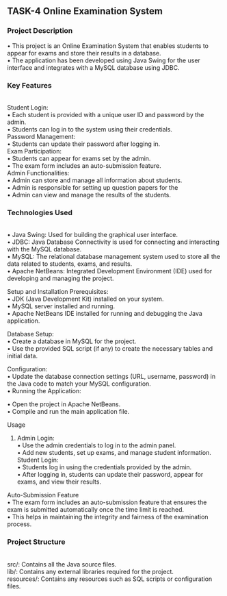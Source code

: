 <H2>TASK-4 Online Examination System</H2>
 
<h3>Project Description</h3>
 • This project is an Online Examination System that enables students to appear for exams and store their results in a database.<br>
 • The application has been developed using Java Swing for the user interface and integrates with a MySQL database using JDBC.<br>
<h3>Key Features</h3><br>
Student Login:<br>
 • Each student is provided with a unique user ID and password by the admin.<br>
 • Students can log in to the system using their credentials.<br>
Password Management:<br>
• Students can update their password after logging in.<br>
Exam Participation:<br>
• Students can appear for exams set by the admin.<br>
• The exam form includes an auto-submission feature.<br>
Admin Functionalities:<br>
• Admin can store and manage all information about students.<br>
• Admin is responsible for setting up question papers for the <br>
• Admin can view and manage the results of the students.<br>
<h3>Technologies Used</h3><br>
• Java Swing: Used for building the graphical user interface.<br>
• JDBC: Java Database Connectivity is used for connecting and interacting with the MySQL database.<br>
• MySQL: The relational database management system used to store all the data related to students, exams, and results.<br>
• Apache NetBeans: Integrated Development Environment (IDE) used for developing and managing the project.<br>

 Setup and Installation Prerequisites:<br>
• JDK (Java Development Kit) installed on your system.<br>
• MySQL server installed and running.<br>
• Apache NetBeans IDE installed for running and debugging the Java application.<br>

Database Setup:<br>
• Create a database in MySQL for the project.<br>
• Use the provided SQL script (if any) to create the necessary tables and initial data.<br>

Configuration:<br>
• Update the database connection settings (URL, username, password) in the Java code to match your MySQL configuration.<br>
• Running the Application:<br>

• Open the project in Apache NetBeans.<br>
• Compile and run the main application file.<br>

Usage<br>
1. Admin Login:<br>
• Use the admin credentials to log in to the admin panel.<br>
• Add new students, set up exams, and manage student information.<br>
Student Login:<br>
• Students log in using the credentials provided by the admin.<br>
• After logging in, students can update their password, appear for exams, and view their results.<br>

Auto-Submission Feature<br>
• The exam form includes an auto-submission feature that ensures the exam is submitted automatically once the time limit is reached.<br>
• This helps in maintaining the integrity and fairness of the examination process.<br>

<h3>Project Structure</h3><br>
src/:  Contains all the Java source files.<br>
lib/: Contains any external libraries required for the project.<br>
resources/:  Contains any resources such as SQL scripts or configuration files.<br>
